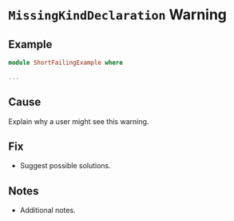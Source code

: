 # `MissingKindDeclaration` Warning

## Example

```purescript
module ShortFailingExample where

...
```

## Cause

Explain why a user might see this warning.

## Fix

- Suggest possible solutions.

## Notes

- Additional notes.
